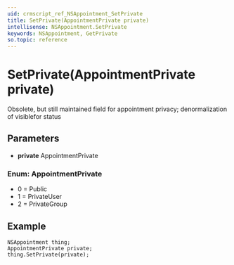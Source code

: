 ```yaml
---
uid: crmscript_ref_NSAppointment_SetPrivate
title: SetPrivate(AppointmentPrivate private)
intellisense: NSAppointment.SetPrivate
keywords: NSAppointment, GetPrivate
so.topic: reference
---
```


# SetPrivate(AppointmentPrivate private)

Obsolete, but still maintained field for appointment privacy; denormalization of visiblefor status

## Parameters

* **private** AppointmentPrivate

### Enum: AppointmentPrivate

* 0 = Public
* 1 = PrivateUser
* 2 = PrivateGroup

## Example

```crmscript
NSAppointment thing;
AppointmentPrivate private;
thing.SetPrivate(private);
```
